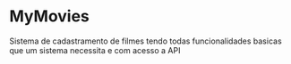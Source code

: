 # MyMovies
 Sistema de cadastramento de filmes tendo todas funcionalidades basicas que um sistema necessita e com acesso a API
